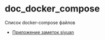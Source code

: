 # doc_docker_compose

Список docker-compose файлов

- [Приложение заметок siyuan](src/siyuan/docker-compose.yml)

